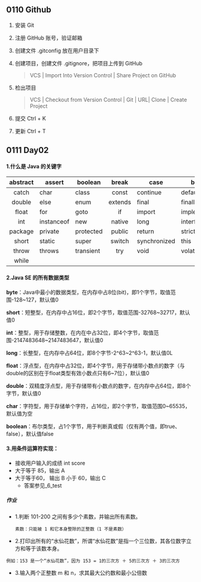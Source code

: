 ##  0110 Github

1. 安装 Git

2. 注册 GitHub 账号，验证邮箱

3. 创建文件 .gitconfig 放在用户目录下

4. 创建项目，创建文件 .gitignore，把项目上传到 GitHub

   > VCS | Import Into Version Control | Share Project on GitHub

5. 检出项目

   > VCS | Checkout from Version Control | Git | URL| Clone | Create Project

6. 提交 Ctrl + K

7. 更新 Ctrl + T

##  0111 Day02

#### 1.什么是 Java 的关键字

| abstract | assert     | boolean   |  break  | case         | byte       |
| :------: | ---------- | --------- | :-----: | ------------ | ---------- |
|  catch   | char       | class     |  const  | continue     | default    |
|  double  | else       | enum      | extends | final        | finally    |
|  float   | for        | goto      |   if    | import       | implements |
|   int    | instanceof | new       | native  | long         | interface  |
| package  | private    | protected | public  | return       | strictfp   |
|  short   | static     | super     | switch  | synchronized | this       |
|  throw   | throws     | transient |   try   | void         | volatile   |
|  while   |            |           |         |              |            |

####  2.Java SE 的所有数据类型

**byte**：Java中最小的数据类型，在内存中占8位(bit)，即1个字节，取值范围-128~127，默认值0

**short**：短整型，在内存中占16位，即2个字节，取值范围-32768~32717，默认值0

**int**：整型，用于存储整数，在内在中占32位，即4个字节，取值范围-2147483648~2147483647，默认值0

**long**：长整型，在内存中占64位，即8个字节-2^63~2^63-1，默认值0L

**float**：浮点型，在内存中占32位，即4个字节，用于存储带小数点的数字（与double的区别在于float类型有效小数点只有6~7位），默认值0

**double**：双精度浮点型，用于存储带有小数点的数字，在内存中占64位，即8个字节，默认值0

**char**：字符型，用于存储单个字符，占16位，即2个字节，取值范围0~65535，默认值为空

**boolean**：布尔类型，占1个字节，用于判断真或假（仅有两个值，即true、false），默认值false

#### 3.用条件运算符实现：
- 接收用户输入的成绩 int score
- 大于等于 85，输出 A
- 大于等于60， 输出 B
小于 60，输出 C
    -   答案参见_6_test
 ##### 作业
- 1.判断 101-200 之间有多少个素数，并输出所有素数。

     `素数：只能被 1 和它本身整除的正整数（1 不是素数）`
     
- 2.打印出所有的“水仙花数”，所谓“水仙花数”是指一个三位数，其各位数字立方和等于该数本身。

 `例如：153 是一个“水仙花数”，因为 153 = 1的三次方 ＋ 5的三次方 ＋ 3的三次方`
- 3.输入两个正整数 m 和 n，求其最大公约数和最小公倍数